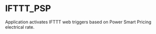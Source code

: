 # IFTTT_PSP
Application activates IFTTT web triggers based on Power Smart Pricing electrical rate. 
